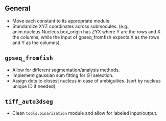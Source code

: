 ## General

- Move each constant to its appropriate module.
- Standardize XYZ coordinates across submodules. (e.g., anim.nucleus.Nucleus.box_origin has ZYX where Y are the rows and X the columns, while the input of gpseq_fromfish expects X as the rows and Y as the columns).

## `gpseq_fromfish`

- Allow for different segmentation/analysis methods.
- Implement gaussian sum fitting for G1 selection.
- Assign dots to closest nucleus in case of ambiguities. (sort by nucleus unique ID if needed)

## `tiff_auto3dseg`

- Clean `tools.binarization` module and allow for labeled input/output.
